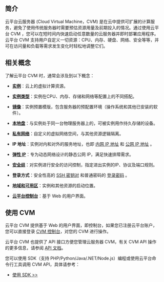 ## 简介
云平台云服务器 (Cloud Virtual Machine，CVM) 是在云中提供可扩展的计算服务，避免了使用传统服务器时需要预估资源用量及前期投入的情况。通过使用云平台 CVM ，您可以在短时间内快速启动任意数量的云服务器并即时部署应用程序。云平台 CVM 支持用户自定义一切资源：CPU、内存、硬盘、网络、安全等等，并可在访问量和负载等需求发生变化时轻松地调整它们。

## 相关概念
了解云平台 CVM 时，通常会涉及到以下概念：

- [**实例**](/doc/product/213/4939)：云上的虚拟计算资源。  

- [**实例类型**](/doc/product/213/7153)：实例在CPU、内存、存储和网络等配置上的不同搭配。  

- [**镜像**](/doc/product/213/4940)：实例预置模版，包含服务器的预配置环境（操作系统和其他已安装的软件）。  

- [**本地盘**](/doc/product/213/5798)：与实例处于同一台物理服务器上的，可被实例用作持久存储的设备。  

- [**私有网络**](/doc/product/215/4927)：自定义的虚拟网络空间，与其他资源逻辑隔离。  

- **IP 地址**：实例对内和对外的服务地址，也即 [内网 IP 地址](/doc/product/213/5225) 和 [公网 IP 地址](/doc/product/213/5224) 。  

- [**弹性 IP**](/doc/product/215/5733)：专为动态网络设计的静态公网 IP，满足快速排障需求。  

- [**安全组**](/doc/product/213/5221)：对实例进行安全的访问控制，指定进出实例的IP、协议及端口规则。  

- **登录方式**：安全性高的 [SSH 密钥对](/doc/product/213/6092) 和普通密码的 [登录密码](/doc/product/213/6093) 。  

- [**地域和可用区**](/doc/product/213/6091)：实例和其他资源的启动位置。  

- [**云平台控制台**](http://console.tcecqpoc.fsphere.cn/)：基于 Web 的用户界面。  


## 使用 CVM

云平台 CVM 提供基于 Web 的用户界面，即控制台，如果您已注册云平台账户，您可以直接登录 [ CVM 控制台](http://console.tce.futunn.com/cvm)，对您的 CVM 进行操作。

云平台 CVM 也提供了 API 接口方便您管理云服务器 CVM，有关 CVM API 操作的更多信息，请参阅 [API 文档](/document/api/213/15688)。

您可以使用 SDK（支持 PHP/Python/Java/.NET/Node.js）编程或使用云平台命令行工具调用 CVM API，具体请参考：

- [使用 SDK >>](/doc/developer-resource)


